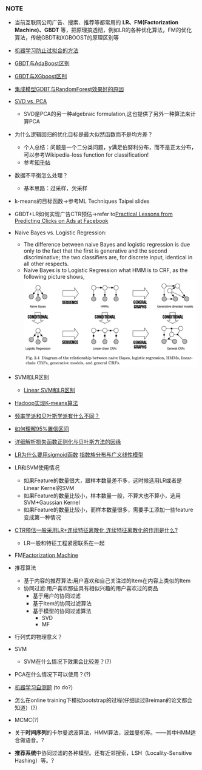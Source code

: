### NOTE

+ 当前互联网公司广告、搜索、推荐等都常用的 **LR、FM(Factorization Machine)、GBDT** 等，把原理搞透彻，例如LR的各种优化算法，FM的优化算法，传统GBDT和XGBOOST的原理区别等
+ [机器学习防止过拟合的方法](https://www.zhihu.com/question/59201590)
+ [GBDT与AdaBoost区别](https://www.zhihu.com/question/54626685)
+ [GBDT与XGboost区别](https://www.zhihu.com/question/54626685)
+ [集成模型GDBT与RandomForest效果好的原因](https://www.zhihu.com/question/51818176)
+ [SVD vs. PCA](https://www.zhihu.com/question/38319536)
  + SVD是PCA的另一种algebraic formulation,这也提供了另外一种算法来计算PCA
+ 为什么逻辑回归的优化目标是最大似然函数而不是均方差？
  + 个人总结：问题是一个二分类问题，y满足伯努利分布，而不是正太分布，可以参考Wikipedia-loss function for classification!
  + 参考[知乎帖](https://www.zhihu.com/question/24900876)
+ 数据不平衡怎么处理？
  + 基本思路：过采样，欠采样
+ k-means的目标函数->参考ML Techniques Taipei slides
+ GBDT+LR如何实现广告CTR预估->refer to[Practical Lessons from Predicting Clicks on Ads at Facebook](https://pdfs.semanticscholar.org/daf9/ed5dc6c6bad5367d7fd8561527da30e9b8dd.pdf)
+ Naive Bayes vs. Logistic Regression:
  + The difference between naive Bayes and logistic regression is due only to the fact that the first is generative and the second discriminative; the two classifiers are, for discrete input, identical in all other respects.
  + Naive Bayes is to Logistic Regression what HMM is to CRF, as the following picture shows,
  ![Relationship](Img/HMM-CRF-NB-LR.png)
+ SVM和LR区别
  + [Linear SVM和LR区别](https://www.zhihu.com/question/26768865)
+ [Hadoop实现K-means算法](http://blog.csdn.net/nwpuwyk/article/details/29564249)
+ [频率学派和贝叶斯学派有什么不同？](https://www.zhihu.com/question/20587681)
+ [如何理解95%置信区间](https://www.zhihu.com/question/26419030)
+ [详细解析损失函数正则化与贝叶斯方法的因缘](https://zhuanlan.zhihu.com/p/20620638)
+ [LR为什么要用sigmoid函数](https://www.zhihu.com/question/35322351) [指数族分布与广义线性模型](http://blog.csdn.net/u011467621/article/details/48197943)
+ LR和SVM使用情况
  * 如果Feature的数量很大，跟样本数量差不多，这时候选用LR或者是Linear Kernel的SVM
  * 如果Feature的数量比较小，样本数量一般，不算大也不算小，选用SVM+Gaussian Kernel
  * 如果Feature的数量比较小，而样本数量很多，需要手工添加一些feature变成第一种情况
+ [CTR预估一般采用LR+连续特征离散化,连续特征离散化的作用是什么?](https://www.zhihu.com/question/31989952)
  + LR一般和特征工程紧密联系在一起
+ FM[Factorization Machine](https://tech.meituan.com/deep-understanding-of-ffm-principles-and-practices.html#mjx-eqn-eqfm)
+ 推荐算法
  + 基于内容的推荐算法:用户喜欢和自己关注过的Item在内容上类似的Item
  + 协同过滤:用户喜欢那些具有相似兴趣的用户喜欢过的商品
    + 基于用户的协同过滤
    + 基于Item的协同过滤算法
    + 基于模型的协同过滤算法
      + SVD
      + MF

+ 行列式的物理意义？
+ SVM
  + SVM在什么情况下效果会比较差？(?)
+ PCA在什么情况下可以使用？(?)
+ [机器学习自测题](http://nooverfit.com/wp/12-%E6%9C%BA%E5%99%A8%E5%AD%A6%E4%B9%A0%E8%83%BD%E5%8A%9B%E8%87%AA%E6%B5%8B%E9%A2%98-%E7%9C%8B%E7%9C%8B%E4%BD%A0%E7%9A%84%E6%9C%BA%E5%99%A8%E5%AD%A6%E4%B9%A0%E7%9F%A5%E8%AF%86%E8%83%BD%E6%89%93/) (to do?)
+ 怎么在online training下模拟bootstrap的过程(仔细读过Breiman的论文都会知道）(?)
+ MCMC(?)

+ 关于**时间序列**的卡尔曼滤波算法，HMM算法，波兹曼机等。——其中HMM适合做语音。?
+ **推荐系统**中协同过滤的各种模型。还有近邻搜索，LSH（Locality-Sensitive Hashing）等。?
